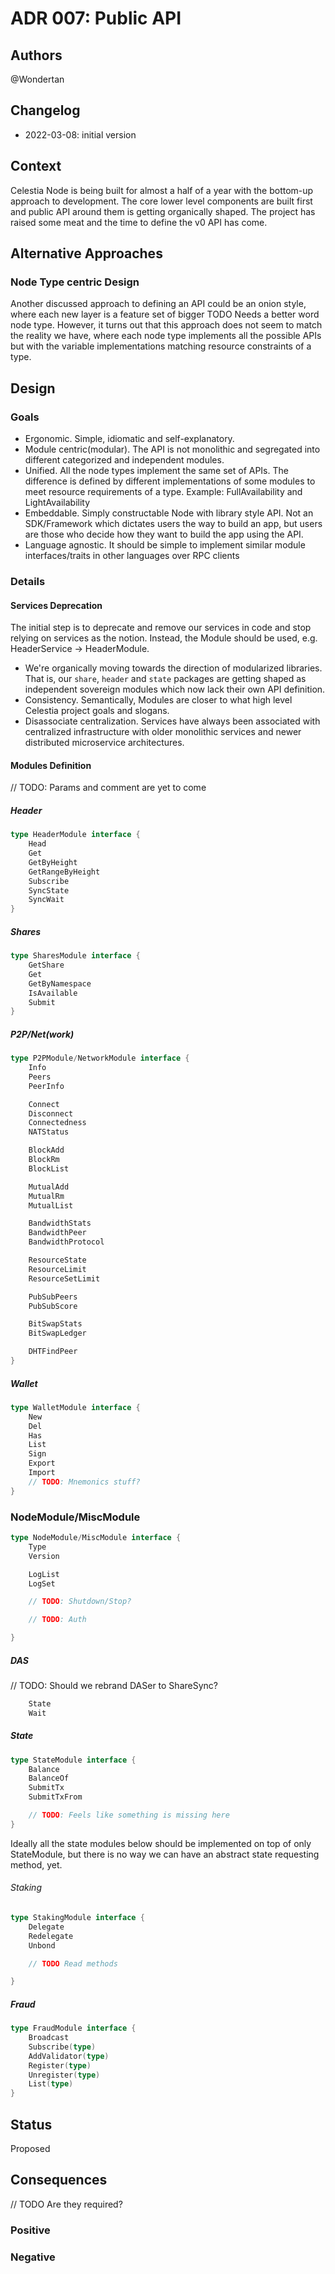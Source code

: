 # ADR 007: Public API

## Authors
@Wondertan

## Changelog

- 2022-03-08: initial version

## Context

Celestia Node is being built for almost a half of a year with the bottom-up approach to development. The core lower 
level components are built first and public API around them is getting organically shaped. The project has raised some 
meat and the time to define the v0 API has come.

## Alternative Approaches

### Node Type centric Design
Another discussed approach to defining an API could be an onion style, where each new layer is a feature set of bigger TODO Needs a better word
node type. However, it turns out that this approach does not seem to match the reality we have, where each node type
implements all the possible APIs but with the variable implementations matching resource constraints of a type.

## Design

### Goals
* Ergonomic. Simple, idiomatic and self-explanatory.
* Module centric(modular). The API is not monolithic and segregated into different categorized and independent modules.
* Unified. All the node types implement the same set of APIs. The difference is defined by different implementations of
some modules to meet resource requirements of a type. Example: FullAvailability and LightAvailability
* Embeddable. Simply constructable Node with library style API. Not an SDK/Framework which dictates users the way to build
an app, but users are those who decide how they want to build the app using the API.
* Language agnostic. It should be simple to implement similar module interfaces/traits in other languages over RPC clients

### Details
#### Services Deprecation
The initial step is to deprecate and remove our services in code and stop relying on services as the notion. Instead, 
the Module should be used, e.g. HeaderService -> HeaderModule.

* We're organically moving towards the direction of modularized libraries. That is, our `share`, `header` and `state`
packages are getting shaped as independent sovereign modules which now lack their own API definition. 
* Consistency. Semantically, Modules are closer to what high level Celestia project goals and slogans.
* Disassociate centralization. Services have always been associated with centralized infrastructure with older 
monolithic services and newer distributed microservice architectures. 

#### Modules Definition
// TODO: Params and comment are yet to come
##### Header
```go
type HeaderModule interface {
    Head
    Get
    GetByHeight
    GetRangeByHeight
    Subscribe
    SyncState
    SyncWait
}
```

##### Shares
```go
type SharesModule interface {
	GetShare
	Get
	GetByNamespace
	IsAvailable
	Submit
}
```

##### P2P/Net(work)
```go
type P2PModule/NetworkModule interface {
    Info
    Peers
    PeerInfo

    Connect
    Disconnect
    Connectedness
    NATStatus

    BlockAdd
    BlockRm
    BlockList

    MutualAdd
    MutualRm
    MutualList

    BandwidthStats
    BandwidthPeer
    BandwidthProtocol

    ResourceState
    ResourceLimit
    ResourceSetLimit

    PubSubPeers
    PubSubScore

    BitSwapStats
    BitSwapLedger

    DHTFindPeer
}
```

##### Wallet
```go
type WalletModule interface {
    New
    Del
    Has
    List
    Sign
    Export
    Import
    // TODO: Mnemonics stuff?
}
```

### NodeModule/MiscModule
```go
type NodeModule/MiscModule interface {
    Type
    Version

    LogList
    LogSet

    // TODO: Shutdown/Stop?

    // TODO: Auth

}
```

##### DAS
// TODO: Should we rebrand DASer to ShareSync?
```go
    State
    Wait
```

##### State
```go
type StateModule interface {
    Balance
    BalanceOf
    SubmitTx
    SubmitTxFrom

    // TODO: Feels like something is missing here
}
```

Ideally all the state modules below should be implemented on top of only StateModule, but there is no way we can have
an abstract state requesting method, yet.

###### Staking
```go
type StakingModule interface {
    Delegate
    Redelegate
    Unbond

    // TODO Read methods

}
```

##### Fraud
```go
type FraudModule interface {
    Broadcast
    Subscribe(type)
    AddValidator(type)
    Register(type)
    Unregister(type)
    List(type)
}
```

## Status

Proposed

## Consequences
// TODO Are they required?
### Positive


### Negative
